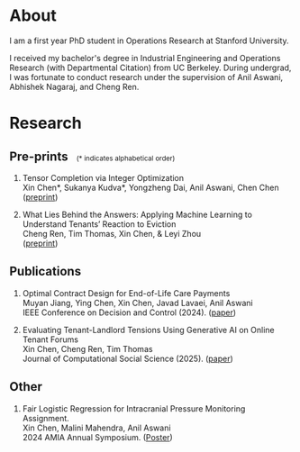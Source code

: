 # About
I am a first year PhD student in Operations Research at Stanford University. 

I received my bachelor's degree in Industrial Engineering and Operations Research (with Departmental Citation) from UC Berkeley. During undergrad, I was fortunate to conduct research under the supervision of Anil Aswani, Abhishek Nagaraj, and Cheng Ren.

# Research 
<h2>
  Pre-prints
  <span style="font-weight: normal; font-size: 0.75rem; margin-left: 10px;">
    (* indicates alphabetical order)
  </span>
</h2>

1. Tensor Completion via Integer Optimization \
Xin Chen\*, Sukanya Kudva\*, Yongzheng Dai, Anil Aswani, Chen Chen \
([preprint](https://arxiv.org/abs/2402.05141))

2. What Lies Behind the Answers: Applying Machine Learning to Understand Tenants’ Reaction to Eviction  \
Cheng Ren, Tim Thomas, Xin Chen, & Leyi Zhou \
([preprint](https://doi.org/10.31219/osf.io/uscxh_v1))

## Publications
1. Optimal Contract Design for End-of-Life Care Payments \
Muyan Jiang, Ying Chen, Xin Chen, Javad Lavaei, Anil Aswani \
IEEE Conference on Decision and Control (2024). ([paper](https://ieeexplore.ieee.org/document/10886745))
  
2. Evaluating Tenant-Landlord Tensions Using Generative AI on Online Tenant Forums \
Xin Chen, Cheng Ren, Tim Thomas \
Journal of Computational Social Science (2025). ([paper](https://link.springer.com/article/10.1007/s42001-025-00378-8))

## Other
1. Fair Logistic Regression for Intracranial Pressure Monitoring Assignment.\
Xin Chen, Malini Mahendra, Anil Aswani \
2024 AMIA Annual Symposium. ([Poster](https://knowledge.amia.org/A2024/indexes))





